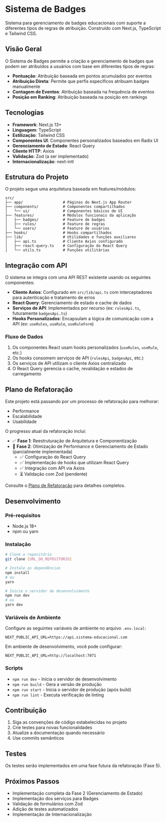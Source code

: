 # Sistema de Badges

Sistema para gerenciamento de badges educacionais com suporte a diferentes tipos de regras de atribuição. Construído com Next.js, TypeScript e Tailwind CSS.

## Visão Geral

O Sistema de Badges permite a criação e gerenciamento de badges que podem ser atribuídos a usuários com base em diferentes tipos de regras:

- **Pontuação**: Atribuição baseada em pontos acumulados por eventos
- **Atribuição Direta**: Permite que perfis específicos atribuam badges manualmente
- **Contagem de Eventos**: Atribuição baseada na frequência de eventos
- **Posição em Ranking**: Atribuição baseada na posição em rankings

## Tecnologias

- **Framework**: Next.js 13+
- **Linguagem**: TypeScript
- **Estilização**: Tailwind CSS
- **Componentes UI**: Componentes personalizados baseados em Radix UI
- **Gerenciamento de Estado**: React Query
- **Cliente HTTP**: Axios
- **Validação**: Zod (a ser implementado)
- **Internacionalização**: next-intl

## Estrutura do Projeto

O projeto segue uma arquitetura baseada em features/módulos:

```
src/
├── app/                  # Páginas do Next.js App Router
├── components/           # Componentes compartilhados
│   └── ui/               # Componentes básicos de UI
├── features/             # Módulos funcionais da aplicação
│   ├── badges/           # Feature de badges
│   ├── rules/            # Feature de regras
│   └── users/            # Feature de usuários
├── hooks/                # Hooks compartilhados
├── lib/                  # Utilidades e funções auxiliares
│   ├── api.ts            # Cliente Axios configurado
│   ├── react-query.ts    # Configuração do React Query
│   └── utils.ts          # Funções utilitárias
```

## Integração com API

O sistema se integra com uma API REST existente usando os seguintes componentes:

- **Cliente Axios**: Configurado em `src/lib/api.ts` com interceptadores para autenticação e tratamento de erros
- **React Query**: Gerenciamento de estado e cache de dados
- **Serviços de API**: Implementados por recurso (ex: `rulesApi.ts`, futuramente `badgesApi.ts`)
- **Hooks Personalizados**: Encapsulam a lógica de comunicação com a API (ex: `useRules`, `useRule`, `useRuleForm`)

### Fluxo de Dados

1. Os componentes React usam hooks personalizados (`useRules`, `useRule`, etc.)
2. Os hooks consomem serviços de API (`rulesApi`, `badgesApi`, etc.)
3. Os serviços de API utilizam o cliente Axios centralizado
4. O React Query gerencia o cache, revalidação e estados de carregamento

## Plano de Refatoração

Este projeto está passando por um processo de refatoração para melhorar:

- Performance
- Escalabilidade
- Usabilidade

O progresso atual da refatoração inclui:

- ✅ **Fase 1**: Reestruturação de Arquitetura e Componentização
- 🔄 **Fase 2**: Otimização de Performance e Gerenciamento de Estado (parcialmente implementada)
  - ✅ Configuração do React Query
  - ✅ Implementação de hooks que utilizam React Query
  - ✅ Integração com API via Axios
  - ⏳ Validação com Zod (pendente)

Consulte o [Plano de Refatoração](./docs/refactoring-plan.md) para detalhes completos.

## Desenvolvimento

### Pré-requisitos

- Node.js 18+
- npm ou yarn

### Instalação

```bash
# Clone o repositório
git clone [URL_DO_REPOSITORIO]

# Instale as dependências
npm install
# ou
yarn

# Inicie o servidor de desenvolvimento
npm run dev
# ou
yarn dev
```

### Variáveis de Ambiente

Configure as seguintes variáveis de ambiente no arquivo `.env.local`:

```
NEXT_PUBLIC_API_URL=https://api.sistema-educacional.com
```

Em ambiente de desenvolvimento, você pode configurar:

```
NEXT_PUBLIC_API_URL=http://localhost:7071
```

### Scripts

- `npm run dev` - Inicia o servidor de desenvolvimento
- `npm run build` - Gera a versão de produção
- `npm run start` - Inicia o servidor de produção (após build)
- `npm run lint` - Executa verificação de linting

## Contribuição

1. Siga as convenções de código estabelecidas no projeto
2. Crie testes para novas funcionalidades
3. Atualize a documentação quando necessário
4. Use commits semânticos

## Testes

Os testes serão implementados em uma fase futura da refatoração (Fase 5).

## Próximos Passos

- Implementação completa da Fase 2 (Gerenciamento de Estado)
- Implementação dos serviços para Badges
- Validação de formulários com Zod
- Adição de testes automatizados
- Implementação de Internacionalização
